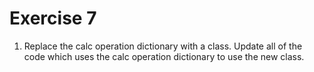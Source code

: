 # Exercise 7

1. Replace the calc operation dictionary with a class. Update all of the code which uses the calc operation dictionary to use the new class.